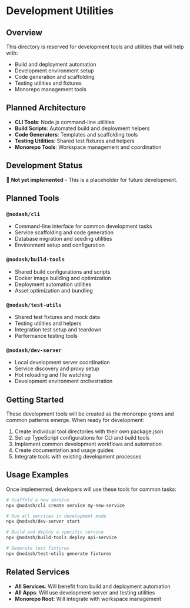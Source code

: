 # Development Utilities

## Overview

This directory is reserved for development tools and utilities that will help with:

- Build and deployment automation
- Development environment setup
- Code generation and scaffolding
- Testing utilities and fixtures
- Monorepo management tools

## Planned Architecture

- **CLI Tools**: Node.js command-line utilities
- **Build Scripts**: Automated build and deployment helpers
- **Code Generators**: Templates and scaffolding tools
- **Testing Utilities**: Shared test fixtures and helpers
- **Monorepo Tools**: Workspace management and coordination

## Development Status

🚧 **Not yet implemented** - This is a placeholder for future development.

## Planned Tools

### `@nodash/cli`
- Command-line interface for common development tasks
- Service scaffolding and code generation
- Database migration and seeding utilities
- Environment setup and configuration

### `@nodash/build-tools`
- Shared build configurations and scripts
- Docker image building and optimization
- Deployment automation utilities
- Asset optimization and bundling

### `@nodash/test-utils`
- Shared test fixtures and mock data
- Testing utilities and helpers
- Integration test setup and teardown
- Performance testing tools

### `@nodash/dev-server`
- Local development server coordination
- Service discovery and proxy setup
- Hot reloading and file watching
- Development environment orchestration

## Getting Started

These development tools will be created as the monorepo grows and common patterns emerge. When ready for development:

1. Create individual tool directories with their own package.json
2. Set up TypeScript configurations for CLI and build tools
3. Implement common development workflows and automation
4. Create documentation and usage guides
5. Integrate tools with existing development processes

## Usage Examples

Once implemented, developers will use these tools for common tasks:

```bash
# Scaffold a new service
npx @nodash/cli create service my-new-service

# Run all services in development mode
npx @nodash/dev-server start

# Build and deploy a specific service
npx @nodash/build-tools deploy api-service

# Generate test fixtures
npx @nodash/test-utils generate fixtures
```

## Related Services

- **All Services**: Will benefit from build and deployment automation
- **All Apps**: Will use development server and testing utilities
- **Monorepo Root**: Will integrate with workspace management